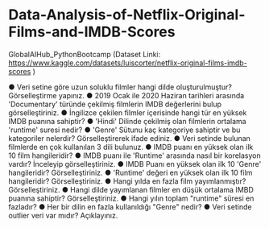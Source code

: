 # Data-Analysis-of-Netflix-Original-Films-and-IMDB-Scores
GlobalAIHub_PythonBootcamp
(Dataset Linki: https://www.kaggle.com/datasets/luiscorter/netflix-original-films-imdb-scores )

●	Veri setine göre uzun soluklu filmler hangi dilde oluşturulmuştur? Görselleştirme yapınız.
●	2019 Ocak ile 2020 Haziran tarihleri arasında 'Documentary' türünde çekilmiş filmlerin IMDB değerlerini bulup görselleştiriniz.
●	İngilizce çekilen filmler içerisinde hangi tür en yüksek IMDB puanına sahiptir?
●	'Hindi' Dilinde çekilmiş olan filmlerin ortalama 'runtime' suresi nedir?
●	'Genre' Sütunu kaç kategoriye sahiptir ve bu kategoriler nelerdir? Görselleştirerek ifade ediniz.
●	Veri setinde bulunan filmlerde en çok kullanılan 3 dili bulunuz.
●	IMDB puanı en yüksek olan ilk 10 film hangileridir?
●	IMDB puanı ile 'Runtime' arasında nasıl bir korelasyon vardır? İnceleyip görselleştiriniz.
●	IMDB Puanı en yüksek olan ilk 10 'Genre' hangileridir? Görselleştiriniz.
●	'Runtime' değeri en yüksek olan ilk 10 film hangileridir? Görselleştiriniz.
●	Hangi yılda en fazla film yayımlanmıştır? Görselleştiriniz.
●	Hangi dilde yayımlanan filmler en düşük ortalama IMBD puanına sahiptir? Görselleştiriniz.
●	Hangi yılın toplam "runtime" süresi en fazladır?
●	Her bir dilin en fazla kullanıldığı "Genre" nedir?
●	Veri setinde outlier veri var mıdır? Açıklayınız.
